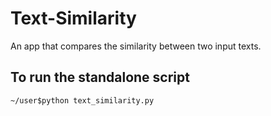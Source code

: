 # Text-Similarity
An app that compares the similarity between two input texts.

## To run the standalone script
```
~/user$python text_similarity.py
```
